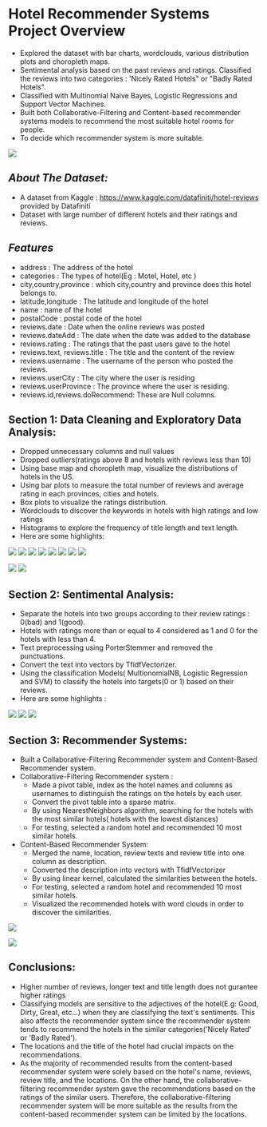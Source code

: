# Hotel Recommender Systems Project Overview 
* Explored the dataset with bar charts, wordclouds, various distribution plots and choropleth maps.
* Sentimental analysis based on the past reviews and ratings. Classified the reviews into two categories : 'Nicely Rated Hotels" or "Badly Rated Hotels".
* Classified with Multinomial Naive Bayes, Logistic Regressions and Support Vector Machines.
* Built both Collaborative-Filtering and Content-based recommender systems models to recommend the most suitable hotel rooms for people.
* To decide which recommender system is more suitable.
 
 ![](/images/hotel_page.jpg)
 
## *About The Dataset:*
* A dataset from Kaggle : https://www.kaggle.com/datafiniti/hotel-reviews provided by Datafiniti
* Dataset with large number of different hotels and their ratings and reviews.

## *Features*
* address : The address of the hotel
* categories : The types of hotel(Eg : Motel, Hotel, etc )
* city,country,province : which city,country and province does this hotel belongs to.
* latitude,longitude : The latitude and longitude of the hotel
* name : name of the hotel
* postalCode : postal code of the hotel
* reviews.date : Date when the online reviews was posted
* reviews.dateAdd : The date when the date was added to the database
* reviews.rating : The ratings that the past users gave to the hotel
* reviews.text, reviews.title : The title and the content of the review
* reviews.username : The username of the person who posted the reviews.
* reviews.userCity : The city where the user is residing
* reviews.userProvince : The province where the user is residing.
* reviews.id,reviews.doRecommend: These are Null columns.

## Section 1: Data Cleaning and Exploratory Data Analysis:
* Dropped unnecessary columns and null values
* Dropped outliers(ratings above 8 and hotels with reviews less than 10)
* Using base map and choropleth map, visualize the distributions of hotels in the US.
* Using bar plots to measure the total number of reviews and average rating in each provinces, cities and hotels.
* Box plots to visualize the ratings distribution.
* Wordclouds to discover the keywords in hotels with high ratings and low ratings
* Histograms to explore the frequency of title length and text length.
* Here are some highlights:

![](/images/hotel_province.jpg)
![](/images/hotel_cities.jpg)
![](/images/hotel_pro_rat.jpg.jpg)
![](/images/hotel_cit_rat.jpg.jpg)
![](/images/hotel_dist.jpg)
![](/images/hotel_hist1.jpg)
![](/images/hotel_dist2.jpg)
![](/images/hotel_heatmap.jpg)

![](/images/nice_hotels.jpg)
![](/images/bad_hotels.jpg)



## Section 2: Sentimental Analysis:
* Separate the hotels into two groups according to their review ratings : 0(bad) and 1(good).
* Hotels with ratings more than or equal to 4 considered as 1 and 0 for the hotels with less than 4.
* Text preprocessing using PorterStemmer and removed the punctuations.
* Convert the text into vectors by TfidfVectorizer.
* Using the classification Models( MultionomialNB, Logistic Regression and SVM) to classify the hotels into targets(0 or 1) based on their reviews.
* Here are some highlights :

![](/images/hotels_mnb.png) 
![](/images/hotel_lr.png)
![](/images/hotel_svm.png)


## Section 3: Recommender Systems:
* Built a Collaborative-Filtering Recommender system and Content-Based Recommender system.
* Collaborative-Filtering Recommender system :
    * Made a pivot table, index as the hotel names and columns as usernames to distinguish the ratings on the hotels by each user.
    * Convert the pivot table into a sparse matrix.
    * By using NearestNeighbors algorithm, searching for the hotels with the most similar hotels( hotels with the lowest distances)
    * For testing, selected a random hotel and recommended 10 most similar hotels.
* Content-Based Recommender System:
    * Merged the name, location, review texts and review title into one column as description.
    * Converted the description into vectors with TfidfVectorizer
    * By using linear kernel, calculated the similarities between the hotels.
    * For testing, selected a random hotel and recommended 10 most similar hotels.
    * Visualized the recommended hotels with word clouds in order to discover the similarities.
    

![](/images/collaborative.png)

![](/images/content_based.png)
    
## Conclusions:
* Higher number of reviews, longer text and title length does not gurantee higher ratings
* Classifying models are sensitive to the adjectives of the hotel(E.g: Good, Dirty, Great, etc...) when they are classifying the text's sentiments. This also affects the recommender system since the recommender system tends to recommend the hotels in the similar categories('Nicely Rated' or 'Badly Rated').
* The locations and the title of the hotel had crucial impacts on the recommendations.
* As the majority of recommended results from the content-based recommender system were solely based on the hotel's name, reviews, review title, and the locations. On the other hand, the collaborative-filtering recommender system gave the recommendations based on the ratings of the similar users. Therefore, the collaborative-filtering recommender system will be more suitable as the results from the content-based recommender system can be limited by the locations.

